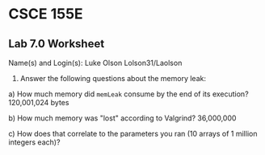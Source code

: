 
# CSCE 155E
## Lab 7.0 Worksheet

Name(s) and Login(s): Luke Olson Lolson31/Laolson



1. Answer the following questions about the memory leak:

a) How much memory did `memLeak` consume by the end of its
   execution?
   120,001,024 bytes

b) How much memory was "lost" according to Valgrind?
  36,000,000

c) How does that correlate to the parameters you ran
   (10 arrays of 1 million integers each)?
   
